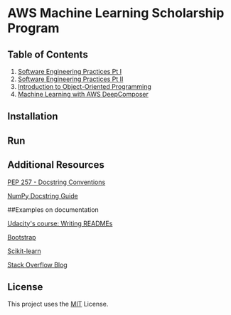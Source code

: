 # AWS Machine Learning Scholarship Program


## Table of Contents

1. [Software Engineering Practices Pt I]()
2. [Software Engineering Practices Pt II]()
3. [Introduction to Object-Oriented Programming]()
4. [Machine Learning with AWS DeepComposer]()
 
## Installation



## Run



## Additional Resources

[PEP 257 - Docstring Conventions](https://www.python.org/dev/peps/pep-0257/)

[NumPy Docstring Guide](https://numpydoc.readthedocs.io/en/latest/format.html)


##Examples on documentation

[Udacity's course: Writing READMEs](https://classroom.udacity.com/courses/ud777)

[Bootstrap](https://github.com/twbs/bootstrap)

[Scikit-learn](https://github.com/scikit-learn/scikit-learn)

[Stack Overflow Blog](https://github.com/jjrunner/stackoverflow)

## License

This project uses the [MIT](https://choosealicense.com/licenses/mit/) License.